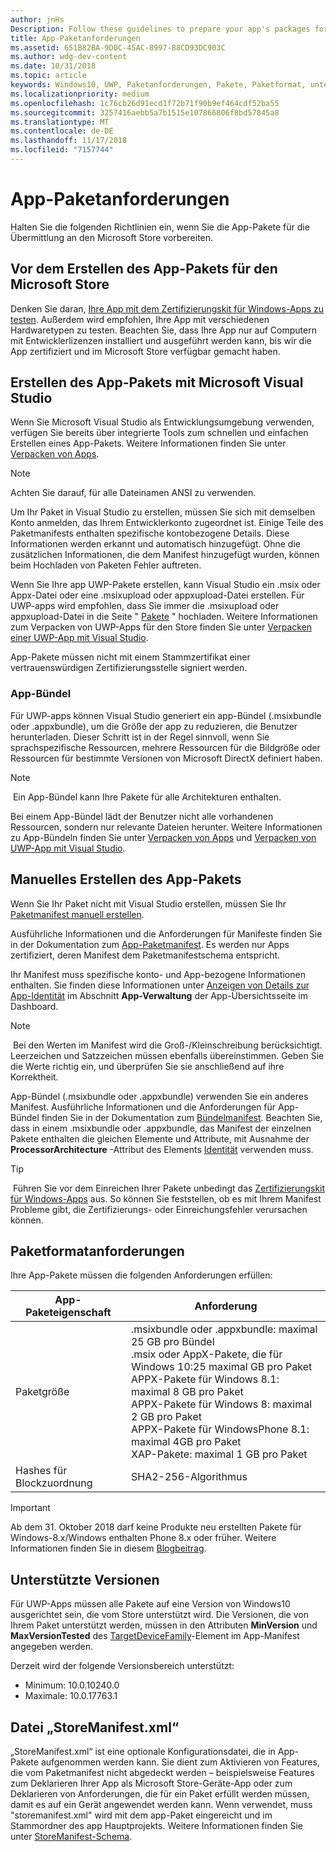```yaml
---
author: jnHs
Description: Follow these guidelines to prepare your app's packages for submission to the Microsoft Store.
title: App-Paketanforderungen
ms.assetid: 651B82BA-9D0C-45AC-8997-88CD93DC903C
ms.author: wdg-dev-content
ms.date: 10/31/2018
ms.topic: article
keywords: Windows10, UWP, Paketanforderungen, Pakete, Paketformat, unterstützte Version, übermitteln
ms.localizationpriority: medium
ms.openlocfilehash: 1c76cb26d91ecd1f72b71f90b9ef464cdf52ba55
ms.sourcegitcommit: 3257416aebb5a7b1515e107866806f8bd57845a8
ms.translationtype: MT
ms.contentlocale: de-DE
ms.lasthandoff: 11/17/2018
ms.locfileid: "7157744"
---
```

# <a name="app-package-requirements"></a>App-Paketanforderungen

Halten Sie die folgenden Richtlinien ein, wenn Sie die App-Pakete für die Übermittlung an den Microsoft Store vorbereiten.

## <a name="before-you-build-your-apps-package-for-the-microsoft-store"></a>Vor dem Erstellen des App-Pakets für den Microsoft Store

Denken Sie daran, [Ihre App mit dem Zertifizierungskit für Windows-Apps zu testen](../debug-test-perf/windows-app-certification-kit.md). Außerdem wird empfohlen, Ihre App mit verschiedenen Hardwaretypen zu testen. Beachten Sie, dass Ihre App nur auf Computern mit Entwicklerlizenzen installiert und ausgeführt werden kann, bis wir die App zertifiziert und im Microsoft Store verfügbar gemacht haben.

## <a name="building-the-app-package-using-microsoft-visual-studio"></a>Erstellen des App-Pakets mit Microsoft Visual Studio

Wenn Sie Microsoft Visual Studio als Entwicklungsumgebung verwenden, verfügen Sie bereits über integrierte Tools zum schnellen und einfachen Erstellen eines App-Pakets. Weitere Informationen finden Sie unter [Verpacken von Apps](../packaging/index.md).

> [!NOTE]
> Achten Sie darauf, für alle Dateinamen ANSI zu verwenden. 

Um Ihr Paket in Visual Studio zu erstellen, müssen Sie sich mit demselben Konto anmelden, das Ihrem Entwicklerkonto zugeordnet ist. Einige Teile des Paketmanifests enthalten spezifische kontobezogene Details. Diese Informationen werden erkannt und automatisch hinzugefügt. Ohne die zusätzlichen Informationen, die dem Manifest hinzugefügt wurden, können beim Hochladen von Paketen Fehler auftreten. 

Wenn Sie Ihre app UWP-Pakete erstellen, kann Visual Studio ein .msix oder Appx-Datei oder eine .msixupload oder appxupload-Datei erstellen. Für UWP-apps wird empfohlen, dass Sie immer die .msixupload oder appxupload-Datei in die Seite " [Pakete](upload-app-packages.md) " hochladen. Weitere Informationen zum Verpacken von UWP-Apps für den Store finden Sie unter [Verpacken einer UWP-App mit Visual Studio](../packaging/packaging-uwp-apps.md).

App-Pakete müssen nicht mit einem Stammzertifikat einer vertrauenswürdigen Zertifizierungsstelle signiert werden.


### <a name="app-bundles"></a>App-Bündel

Für UWP-apps können Visual Studio generiert ein app-Bündel (.msixbundle oder .appxbundle), um die Größe der app zu reduzieren, die Benutzer herunterladen. Dieser Schritt ist in der Regel sinnvoll, wenn Sie sprachspezifische Ressourcen, mehrere Ressourcen für die Bildgröße oder Ressourcen für bestimmte Versionen von Microsoft DirectX definiert haben.

> [!NOTE]
> Ein App-Bündel kann Ihre Pakete für alle Architekturen enthalten.

Bei einem App-Bündel lädt der Benutzer nicht alle vorhandenen Ressourcen, sondern nur relevante Dateien herunter. Weitere Informationen zu App-Bündeln finden Sie unter [Verpacken von Apps](../packaging/index.md) und [Verpacken von UWP-App mit Visual Studio](../packaging/packaging-uwp-apps.md).


## <a name="building-the-app-package-manually"></a>Manuelles Erstellen des App-Pakets

Wenn Sie Ihr Paket nicht mit Visual Studio erstellen, müssen Sie Ihr [Paketmanifest manuell erstellen](https://docs.microsoft.com/uwp/schemas/appxpackage/how-to-create-a-package-manifest-manually).

Ausführliche Informationen und die Anforderungen für Manifeste finden Sie in der Dokumentation zum [App-Paketmanifest](https://docs.microsoft.com/uwp/schemas/appxpackage/appx-package-manifest). Es werden nur Apps zertifiziert, deren Manifest dem Paketmanifestschema entspricht.

Ihr Manifest muss spezifische konto- und App-bezogene Informationen enthalten. Sie finden diese Informationen unter [Anzeigen von Details zur App-Identität](view-app-identity-details.md) im Abschnitt **App-Verwaltung** der App-Übersichtsseite im Dashboard.

> [!NOTE]
> Bei den Werten im Manifest wird die Groß-/Kleinschreibung berücksichtigt. Leerzeichen und Satzzeichen müssen ebenfalls übereinstimmen. Geben Sie die Werte richtig ein, und überprüfen Sie sie anschließend auf ihre Korrektheit.


App-Bündel (.msixbundle oder .appxbundle) verwenden Sie ein anderes Manifest. Ausführliche Informationen und die Anforderungen für App-Bündel finden Sie in der Dokumentation zum [Bündelmanifest](https://docs.microsoft.com/uwp/schemas/bundlemanifestschema/bundle-manifest). Beachten Sie, dass in einem .msixbundle oder .appxbundle, das Manifest der einzelnen Pakete enthalten die gleichen Elemente und Attribute, mit Ausnahme der **ProcessorArchitecture** -Attribut des Elements [Identität](https://docs.microsoft.com/uwp/schemas/appxpackage/uapmanifestschema/element-identity) verwenden muss.

> [!TIP]
> Führen Sie vor dem Einreichen Ihrer Pakete unbedingt das [Zertifizierungskit für Windows-Apps](../debug-test-perf/windows-app-certification-kit.md) aus. So können Sie feststellen, ob es mit Ihrem Manifest Probleme gibt, die Zertifizierungs- oder Einreichungsfehler verursachen können.


## <a name="package-format-requirements"></a>Paketformatanforderungen

Ihre App-Pakete müssen die folgenden Anforderungen erfüllen:

| App-Paketeigenschaft | Anforderung                                                          |
|----------------------|----------------------------------------------------------------------|
| Paketgröße         | .msixbundle oder .appxbundle: maximal 25 GB pro Bündel <br>.msix oder AppX-Pakete, die für Windows 10:25 maximal GB pro Paket<br>APPX-Pakete für Windows 8.1: maximal 8 GB pro Paket <br> APPX-Pakete für Windows 8: maximal 2 GB pro Paket <br> APPX-Pakete für WindowsPhone 8.1: maximal 4GB pro Paket <br> XAP-Pakete: maximal 1 GB pro Paket                                                                           |
| Hashes für Blockzuordnung     | SHA2-256-Algorithmus                                                   |

> [!IMPORTANT]
> Ab dem 31. Oktober 2018 darf keine Produkte neu erstellten Pakete für Windows-8.x/Windows enthalten Phone 8.x oder früher. Weitere Informationen finden Sie in diesem [Blogbeitrag](https://blogs.windows.com/buildingapps/2018/08/20/important-dates-regarding-apps-with-windows-phone-8-x-and-earlier-and-windows-8-8-1-packages-submitted-to-microsoft-store/#SzKghBbqDMlmAO4c.97).

## <a name="supported-versions"></a>Unterstützte Versionen

Für UWP-Apps müssen alle Pakete auf eine Version von Windows10 ausgerichtet sein, die vom Store unterstützt wird. Die Versionen, die von Ihrem Paket unterstützt werden, müssen in den Attributen **MinVersion** und **MaxVersionTested** des [TargetDeviceFamily](https://docs.microsoft.com/uwp/schemas/appxpackage/uapmanifestschema/element-targetdevicefamily)-Element im App-Manifest angegeben werden.

Derzeit wird der folgende Versionsbereich unterstützt: 
- Minimum: 10.0.10240.0
- Maximale: 10.0.17763.1


## <a name="storemanifest-xml-file"></a>Datei „StoreManifest.xml“

„StoreManifest.xml“ ist eine optionale Konfigurationsdatei, die in App-Pakete aufgenommen werden kann. Sie dient zum Aktivieren von Features, die vom Paketmanifest nicht abgedeckt werden – beispielsweise Features zum Deklarieren Ihrer App als Microsoft Store-Geräte-App oder zum Deklarieren von Anforderungen, die für ein Paket erfüllt werden müssen, damit es auf ein Gerät angewendet werden kann. Wenn verwendet, muss "storemanifest.xml" wird mit dem app-Paket eingereicht und im Stammordner des app Hauptprojekts. Weitere Informationen finden Sie unter [StoreManifest-Schema](https://docs.microsoft.com/uwp/schemas/storemanifest/store-manifest-schema-portal).

 

 




